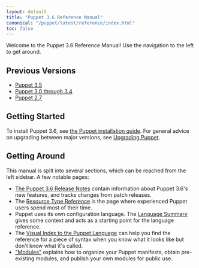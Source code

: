 ```yaml
---
layout: default
title: "Puppet 3.6 Reference Manual"
canonical: "/puppet/latest/reference/index.html"
toc: false
---
```



Welcome to the Puppet 3.6 Reference Manual! Use the navigation to the left to get around.

## Previous Versions

- [Puppet 3.5](/puppet/3.5/reference)
- [Puppet 3.0 through 3.4](/puppet/3/reference)
- [Puppet 2.7](/puppet/2.7/reference)

## Getting Started

To install Puppet 3.6, see [the Puppet installation guide](/guides/installation.html). For general advice on upgrading between major versions, see [Upgrading Puppet](/guides/upgrading.html).

## Getting Around

This manual is split into several sections, which can be reached from the left sidebar. A few notable pages:

* [The Puppet 3.6 Release Notes](./release_notes.html) contain information about Puppet 3.6's new features, and tracks changes from patch releases.
* The [Resource Type Reference](/references/3.6.latest/type.html) is the page where experienced Puppet users spend most of their time.
* Puppet uses its own configuration language. The [Language Summary](./lang_summary.html) gives some context and acts as a starting point for the language reference.
* The [Visual Index to the Puppet Language](./lang_visual_index.html) can help you find the reference for a piece of syntax when you know what it looks like but don't know what it's called.
* ["Modules"](./modules_fundamentals.html) explains how to organize your Puppet manifests, obtain pre-existing modules, and publish your own modules for public use.

